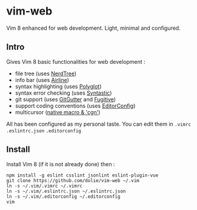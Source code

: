 # vim-web
Vim 8 enhanced for web development. Light, minimal and configured.

## Intro
Gives Vim 8 basic functionalities for web development :
- file tree (uses [NerdTree][1])
- info bar (uses [Airline][2])
- syntax highlighting (uses [Polyglot][3])
- syntax error checking (uses [Syntastic][4])
- git support (uses [GitGutter][5] and [Fugitive][6])
- support coding conventions (uses [EditorConfig][7])
- multicursor ([native macro & 'cgn'][8])

All has been configured as my personal taste. You can edit them in `.vimrc` `.eslintrc.json` `.editorconfig`

## Install
Install Vim 8 (if it is not already done) then :
```
npm install -g eslint csslint jsonlint eslint-plugin-vue
git clone https://github.com/dolie/vim-web ~/.vim
ln -s ~/.vim/.vimrc ~/.vimrc
ln -s ~/.vim/.eslintrc.json ~/.eslintrc.json
ln -s ~/.vim/.editorconfig ~/.editorconfig
vim
```

[1]: https://github.com/scrooloose/nerdtree
[2]: https://github.com/vim-airline/vim-airline
[3]: https://github.com/sheerun/vim-polyglot
[4]: https://github.com/vim-syntastic/syntastic
[5]: https://github.com/airblade/vim-gitgutter
[6]: https://github.com/tpope/vim-fugitive
[7]: https://github.com/sgur/vim-editorconfig
[8]: https://medium.com/@schtoeffel/you-don-t-need-more-than-one-cursor-in-vim-2c44117d51db

